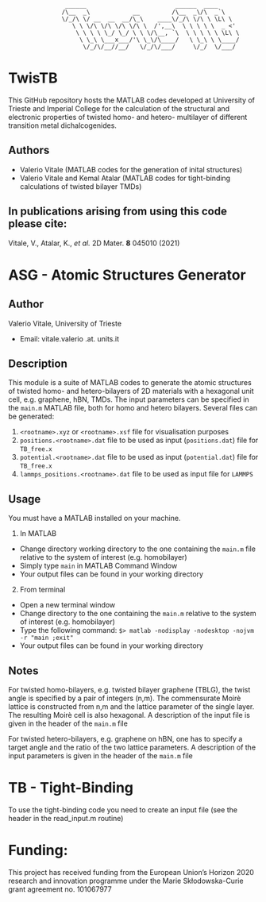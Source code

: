 ```
                ______                         ______  ____
               /\__  _\            __         /\__  _\/\  _`\
               \/_/\ \/ __  __  __/\_\    ____\/_/\ \/\ \ \L\ \
                  \ \ \/\ \/\ \/\ \/\ \  /',__\  \ \ \ \ \  _ <'
                   \ \ \ \ \_/ \_/ \ \ \/\__, `\  \ \ \ \ \ \L\ \
                    \ \_\ \___x___/'\ \_\/\____/   \ \_\ \ \____/
                     \/_/\/__//__/   \/_/\/___/     \/_/  \/___/

```

# TwisTB
This GitHub repository hosts the MATLAB codes developed at University of Trieste and Imperial College for the calculation of the structural and electronic properties of twisted homo- and hetero- multilayer of different transition metal dichalcogenides.

## Authors
* Valerio Vitale (MATLAB codes for the generation of inital structures)
* Valerio Vitale and Kemal Atalar (MATLAB codes for tight-binding calculations of twisted bilayer TMDs)

## In publications arising from using this code please cite:
Vitale, V., Atalar, K., *et al.* 2D Mater. **8** 045010 (2021)


# ASG - Atomic Structures Generator

Author
------

Valerio Vitale, University of Trieste

* Email: vitale.valerio .at. units.it


Description
-----------

This module is a suite of MATLAB codes to generate the atomic structures of twisted homo- and hetero-bilayers of 2D
materials with a hexagonal unit cell, e.g. graphene, hBN, TMDs.
The input parameters can be specified in the `main.m` MATLAB file, both for homo and hetero bilayers. 
Several files can be generated:
1. `<rootname>.xyz` or `<rootname>.xsf` file for visualisation purposes
2. `positions.<rootname>.dat` file to be used as input (`positions.dat`) file for `TB_free.x`
3. `potential.<rootname>.dat` file to be used as input (`potential.dat`) file for `TB_free.x`
4. `lammps_positions.<rootname>.dat` file to be used as input file for `LAMMPS`

Usage
-----

You must have a MATLAB installed on your machine.

1. In MATLAB
* Change directory working directory to the one containing the `main.m` file relative to the system of interest (e.g. homobilayer)
* Simply type `main` in MATLAB Command Window
* Your output files can be found in your working directory

2. From terminal
* Open a new terminal window
* Change directory to the one containing the `main.m` relative to the system of interest (e.g. homobilayer)
* Type the following command:
	`$> matlab -nodisplay -nodesktop -nojvm -r "main ;exit"`
* Your output files can be found in your working directory

Notes
-----

For twisted homo-bilayers, e.g. twisted bilayer graphene (TBLG), the twist angle is specified by a pair of integers (n,m). 
The commensurate Moirè lattice is constructed from n,m and the lattice parameter of the single layer. 
The resulting Moirè cell is also hexagonal. A description of the input file is given in the header of the `main.m` file

For twisted hetero-bilayers, e.g. graphene on hBN, one has to specify a target angle and the ratio of the two lattice parameters. 
A description of the input parameters is given in the header of the `main.m` file


# TB - Tight-Binding

To use the tight-binding code you need to create an input file (see the header in the read_input.m routine)

# Funding:
This project has received funding from the European Union’s Horizon 2020 research and innovation programme under the Marie Skłodowska-Curie grant agreement no. 101067977

